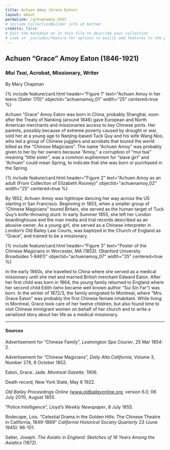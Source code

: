 ```yaml
---
title: Achuen Amoy (Grace Eaton)
layout: about
permalink: /achuenamoy.html
# include CollectionBuilder info at bottom
credits: false
# Edit the markdown on in this file to describe your collection
# Look in _includes/feature for options to easily add features to the page
---
```


## Achuen “Grace” Amoy Eaton (1846-1921)

### *Mui Tsai*, Acrobat, Missionary, Writer

By Mary Chapman 

{% include feature/card.html header="Figure 1" text="Achuen Amoy in her teens (Salter 170)" objectid="achuenamoy_01" width="25" centered=true %}

Achuen “Grace” Amoy Eaton was born in China, probably Shanghai, soon after the Treaty of Nanking (around 1846) gave European and North American merchants and missionaries access to key Chinese ports. Her parents, possibly because of extreme poverty caused by drought or war, sold her at a young age to Nanjing-based Tuck Quy and his wife Wang Noo, who led a group of Chinese jugglers and acrobats that toured the world billed as the “Chinese Magicians”. The name “Achuen Amoy” was probably given to her by her owners because “Amoy,” a corruption of “mui tsai” meaning “little sister”, was a common euphemism for “slave girl” and “Achuen” could mean Spring, to indicate that she was born or purchased in the Spring.

{% include feature/card.html header="Figure 2" text="Achuen Amoy as an adult (From Collection of Elizabeth Rooney)" objectid="achuenamoy_02" width="25" centered=true %}

By 1852, Achuen Amoy was tightrope dancing her way across the US starting in San Francisco. Beginning in 1853, when a smaller group of “Chinese Magicians” toured Britain, she served as the human target of Tuck Quy’s knife-throwing stunt. In early Summer 1855, she left her London boardinghouse and the man media and trial records described as an abusive owner. As a young girl, she served as a Chinese interpreter in London’s Old Bailey Law Courts, was baptized in the Church of England as “Grace”, and trained to be a missionary.

{% include feature/card.html header="Figure 3" text="Poster of the Chinese Magicians in Worcester, MA (1853). (Stanford University Broadsides 1-8461)" objectid="achuenamoy_07" width="25" centered=true %}

In the early 1860s, she travelled to China where she served as a medical missionary until she met and married British merchant Edward Eaton. After her first child was born in 1864, the young family returned to England where her second child Edith (who became well known author “Sui Sin Far”) was born. In the winter of 1872/3, the family emigrated to Montreal, where “Mrs. Grace Eaton” was probably the first Chinese female inhabitant. While living in Montreal, Grace took care of her twelve children, but also found time to visit Chinese immigrant women on behalf of her church and to write a serialized story about her life as a medical missionary.

---

#### Sources

Advertisement for “Chinese Family”,  *Leamington Spa Courier*, 25 Mar 1854: 2.

Advertisement for “Chinese Magicians”, *Daily Alta California*, Volume 3, Number 278, 8 October 1852.

Eaton, Grace. Jade. *Montreal Gazette*. 1906.

Death record, New York State, May 6 1922.

*Old Bailey Proceedings Online* (www.oldbaileyonline.org, version 6.0, 06 July 2011), August 1855.

“Police Intelligence”,  *Lloyd’s Weekly Newspaper*, 8 July 1855.

Rodecape, Lois. “Celestial Drama in the Golden Hills: The Chinese Theatre in California, 1849-1869” *California Historical Society Quarterly* 23 (June 1945): 96-101.

Salter, Joseph. *The Asiatic in England: Sketches of 16 Years Among the Asiatics* (1872).
